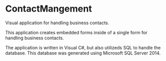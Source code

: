 # ContactMangement
Visual application for handling business contacts.

This application creates embedded forms inside of a single form for handling business contacts.

The application is written in Visual C#, but also utilizeds SQL to handle the database. 
This database was generated using Microsoft SQL Server 2014.
